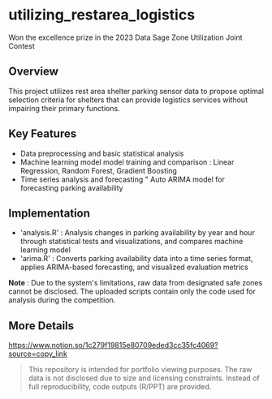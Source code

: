 # utilizing_restarea_logistics
Won the excellence prize in the 2023 Data Sage Zone Utilization Joint Contest

## Overview
This project utilizes rest area shelter parking sensor data to propose optimal selection criteria for shelters that can provide logistics services without impairing their primary functions.

## Key Features
- Data preprocessing and basic statistical analysis
- Machine learning model model training and comparison : Linear Regression, Random Forest, Gradient Boosting
- Time series analysis and forecasting " Auto ARIMA model for forecasting parking availability

## Implementation
- 'analysis.R' : Analysis changes in parking availability by year and hour through statistical tests and visualizations, and compares machine learning model
- 'arima.R' : Converts parking availability data into a time series format, applies ARIMA-based forecasting, and visualized evaluation metrics

**Note** : Due to the system's limitations, raw data from designated safe zones cannot be disclosed.
  The uploaded scripts contain only the code used for analysis during the competition.

## More Details
https://www.notion.so/1c279f19815e80709eded3cc35fc4069?source=copy_link

> This repository is intended for portfolio viewing purposes. The raw data is not disclosed due to size and licensing constraints.
> Instead of full reproducibility, code outputs (R/PPT) are provided.
